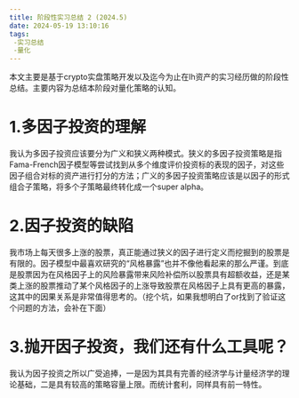 ```yaml
---
title: 阶段性实习总结 2 (2024.5)
date: 2024-05-19 13:10:16
tags:
 -实习总结
 -量化
---
```


​	本文主要是基于crypto实盘策略开发以及迄今为止在lh资产的实习经历做的阶段性总结。主要内容为总结本阶段对量化策略的认知。

# 1.多因子投资的理解

​	我认为多因子投资应该要分为广义和狭义两种模式。狭义的多因子投资策略是指Fama-French因子模型等尝试找到从多个维度评价投资标的表现的因子，对这些因子组合对标的资产进行打分的方法；广义的多因子投资策略应该是以因子的形式组合子策略，将多个子策略最终转化成一个super alpha。

# 2.因子投资的缺陷

​	我市场上每天很多上涨的股票，真正能通过狭义的因子进行定义而挖掘到的股票是有限的。因子模型中最喜欢研究的“风格暴露”也并不像他看起来的那么严谨。到底是股票因为在风格因子上的风险暴露带来风险补偿所以股票具有超额收益，还是某类上涨的股票推动了某个风格因子的上涨导致股票在风格因子上具有更高的暴露，这其中的因果关系是非常值得思考的。（挖个坑，如果我想明白了or找到了验证这个问题的方法，会补在下面）

# 3.抛开因子投资，我们还有什么工具呢？

​	我认为因子投资之所以广受追捧，一是因为其具有完善的经济学与计量经济学的理论基础，二是具有较高的策略容量上限。而统计套利，同样具有前一特性。
